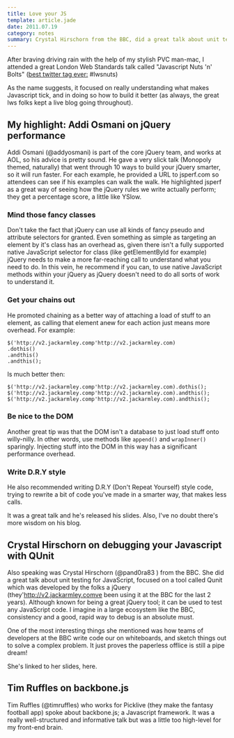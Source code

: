 ```yaml
---
title: Love your JS
template: article.jade
date: 2011.07.19
category: notes
summary: Crystal Hirschorn from the BBC, did a great talk about unit testing for JavaScript
---
```

After braving driving rain with the help of my stylish PVC man-mac, I attended a great London Web Standards talk called "Javascript Nuts 'n' Bolts" ([best twitter tag ever:]("http://twitter.com/#!/JeffVanCampen/statuses/93092234035077120") #lwsnuts)

As the name suggests, it focused on really understanding what makes Javascript tick, and in doing so how to build it better (as always, the great lws folks kept a live blog going throughout).

## My highlight: Addi Osmani on jQuery performance

Addi Osmani (@addyosmani) is part of the core jQuery team, and works at AOL, so his advice is pretty sound. He gave a very slick talk (Monopoly themed, naturally) that went through 10 ways to build your jQuery smarter, so it will run faster. For each example, he provided a URL to jsperf.com so attendees can see if his examples can walk the walk. He highlighted jsperf as a great way of seeing how the jQuery rules we write actually perform; they get a percentage score, a little like YSlow.

### Mind those fancy classes

Don't take the fact that jQuery can use all kinds of fancy pseudo and attribute selectors for granted. Even something as simple as targeting an element by it's class has an overhead as, given there isn't a fully supported native JavaScript selector for class (like getElementById for example) jQuery needs to make a more far-reaching call to understand what you need to do. In this vein, he recommend if you can, to use native JavaScript methods within your jQuery as jQuery doesn't need to do all sorts of work to understand it.

### Get your chains out

He promoted chaining as a better way of attaching a load of stuff to an element, as calling that element anew for each action just means more overhead. For example:

    $('http://v2.jackarmley.comp'http://v2.jackarmley.com)
    .dothis()
    .andthis()
    .andthis();

Is much better then:

    $('http://v2.jackarmley.comp'http://v2.jackarmley.com).dothis();
    $('http://v2.jackarmley.comp'http://v2.jackarmley.com).andthis();
    $('http://v2.jackarmley.comp'http://v2.jackarmley.com).andthis();

### Be nice to the DOM

Another great tip was that the DOM isn't a database to just load stuff onto willy-nilly. In other words, use methods like `append()` and `wrapInner()` sparingly. Injecting stuff into the DOM in this way has a significant performance overhead.

### Write D.R.Y style

He also recommended writing D.R.Y (Don't Repeat Yourself) style code, trying to rewrite a bit of code you've made in a smarter way, that makes less calls.

It was a great talk and he's released his slides. Also, I've no doubt there's more wisdom on his blog.

## Crystal Hirschorn on debugging your Javascript with QUnit

Also speaking was Crystal Hirschorn (@pand0ra83 ) from the BBC. She did a great talk about unit testing for JavaScript, focused on a tool called Qunit which was developed by the folks a jQuery (they'http://v2.jackarmley.comve been using it at the BBC for the last 2 years). Although known for being a great jQuery tool; it can be used to test any JavaScript code. I imagine in a large ecosystem like the BBC, consistency and a good, rapid  way to debug is an absolute must.

One of the most interesting things she mentioned was how teams of developers at the BBC write code our on whiteboards, and sketch things out to solve a complex problem. It just proves the paperless offlice is still a pipe dream!

She's linked to her slides, here.

## Tim Ruffles on backbone.js

Tim Ruffles (@timruffles) who works for Picklive (they make the fantasy football app) spoke about backbone.js; a Javascript framework. It was a really well-structured and informative talk but was a little too high-level for my front-end brain.
